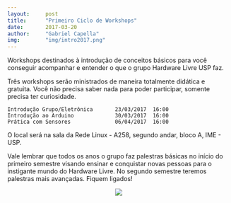 ```yaml
---
layout:     post
title:      "Primeiro Ciclo de Workshops"
date:       2017-03-20
author:     "Gabriel Capella"
img:        "img/intro2017.png"
---
```


Workshops destinados à introdução de conceitos básicos para você conseguir acompanhar e entender o que o grupo Hardware Livre USP faz.

Três workshops serão ministrados de maneira totalmente didática e gratuita. Você não precisa saber nada para poder participar, somente precisa ter curiosidade.

```
Introdução Grupo/Eletrônica       23/03/2017  16:00
Introdução ao Arduino             30/03/2017  16:00
Prática com Sensores              06/04/2017  16:00
```

O local será na sala da Rede Linux - A258, segundo andar, bloco A, IME - USP.

Vale lembrar que todos os anos o grupo faz palestras básicas no início do primeiro semestre visando ensinar e conquistar novas pessoas para o instigante mundo do Hardware Livre. No segundo semestre teremos palestras mais avançadas. Fiquem ligados!

<p style="text-align: center;">
    <img src="{{ site.baseurl }}/img/intro2017.png" style="margin: 0 auto; max-height: 400px;" />
</p>
